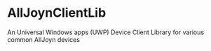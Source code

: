 # AllJoynClientLib
An Universal Windows apps (UWP) Device Client Library for various common AllJoyn devices
